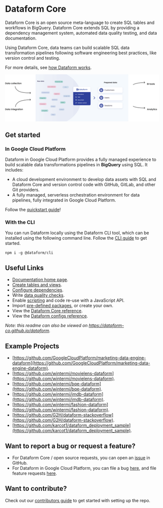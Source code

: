 # Dataform Core

Dataform Core is an open source meta-language to create SQL tables and workflows in BigQuery. Dataform Core extends SQL by providing a dependency management system, automated data quality testing, and data documentation.

Using Dataform Core, data teams can build scalable SQL data transformation pipelines following software engineering best practices, like version control and testing.

For more details, see [how Dataform works](https://cloud.google.com/dataform/docs/overview).

![Data collections and integrations feed into Dataform, which exports this data to BI and analytics tools.](static/images/single-source-of-truth.png?raw=true)

## Get started

### In Google Cloud Platform

Dataform in Google Cloud Platform provides a fully managed experience to build scalable data transformations pipelines in **BigQuery** using SQL. It includes:

- A cloud development environment to develop data assets with SQL and Dataform Core and version control code with GitHub, GitLab, and other Git providers.
- A fully managed, serverless orchestration environment for data pipelines, fully integrated in Google Cloud Platform.

Follow the [quickstart guide](https://cloud.google.com/dataform/docs/quickstart)!

### With the CLI

You can run Dataform locally using the Dataform CLI tool, which can be installed using the following command line. Follow the [CLI guide](https://cloud.google.com/dataform/docs/use-dataform-cli) to get started.

```
npm i -g @dataform/cli
```

## Useful Links

- [Documentation home page](https://cloud.google.com/dataform).
- [Create tables and views](https://cloud.google.com/dataform/docs/tables).
- [Configure dependencies](https://cloud.google.com/dataform/docs/define-table#define_table_structure_and_dependencies).
- Write [data quality checks](https://cloud.google.com/dataform/docs/assertions).
- Enable [scripting](https://cloud.google.com/dataform/docs/develop-workflows-js) and code re-use with a JavaScript API.
- Import [pre-defined packages](https://dataform-co.github.io/dataform/docs/packages), or create your own.
- View the [Dataform Core reference](https://cloud.google.com/dataform/docs/reference/dataform-core-reference).
- View the [Dataform configs reference](https://dataform-co.github.io/dataform/docs/configs-reference).

_Note: this readme can also be viewed on https://dataform-co.github.io/dataform._

## Example Projects

- [https://github.com/GoogleCloudPlatform/marketing-data-engine-dataform](https://github.com/GoogleCloudPlatform/marketing-data-engine-dataform).
- [https://github.com/wintermi/movielens-dataform](https://github.com/wintermi/movielens-dataform).
- [https://github.com/wintermi/bqe-dataform](https://github.com/wintermi/bqe-dataform).
- [https://github.com/wintermi/imdb-dataform](https://github.com/wintermi/imdb-dataform).
- [https://github.com/wintermi/fashion-dataform](https://github.com/wintermi/fashion-dataform).
- [https://github.com/G2H/dataform-stackoverflow](https://github.com/G2H/dataform-stackoverflow).
- [https://github.com/karcot1/dataform_deployment_sample](https://github.com/karcot1/dataform_deployment_sample).

## Want to report a bug or request a feature?

- For Dataform Core / open source requests, you can open an [issue](https://github.com/dataform-co/dataform/issues) in GitHub.
- For Dataform in Google Cloud Platform, you can file a bug [here](https://issuetracker.google.com/issues/new?component=1193995&template=1698201), and file feature requests [here](https://issuetracker.google.com/issues/new?component=1193995&template=1713836).

## Want to contribute?

Check out our [contributors guide](https://github.com/dataform-co/dataform/blob/main/contributing.md) to get started with setting up the repo.
